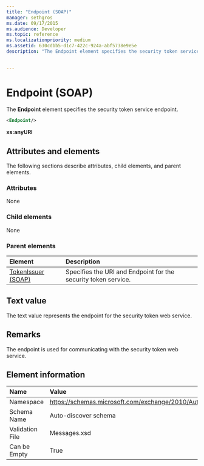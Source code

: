 ```yaml
---
title: "Endpoint (SOAP)"
manager: sethgros
ms.date: 09/17/2015
ms.audience: Developer
ms.topic: reference
ms.localizationpriority: medium
ms.assetid: 630cdbb5-d1c7-422c-924a-abf5738e9e5e
description: "The Endpoint element specifies the security token service endpoint."
 
 
---
```


# Endpoint (SOAP)

The **Endpoint** element specifies the security token service endpoint. 
  
```XML
<Endpoint/>
```

 **xs:anyURI**
## Attributes and elements

The following sections describe attributes, child elements, and parent elements.
  
### Attributes

None
  
### Child elements

None
  
### Parent elements

|**Element**|**Description**|
|:-----|:-----|
|[TokenIssuer (SOAP)](tokenissuer-soap.md) <br/> |Specifies the URI and Endpoint for the security token service.  <br/> |
   
## Text value

The text value represents the endpoint for the security token web service.
  
## Remarks

The endpoint is used for communicating with the security token web service.
  
## Element information

|Name|Value|
|:-----|:-----|
|Namespace  <br/> |https://schemas.microsoft.com/exchange/2010/Autodiscover  <br/> |
|Schema Name  <br/> |Auto-discover schema  <br/> |
|Validation File  <br/> |Messages.xsd  <br/> |
|Can be Empty  <br/> |True  <br/> |
   

